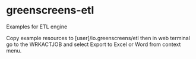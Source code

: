 # greenscreens-etl
Examples for ETL engine

Copy example resources to [user]/io.greenscreens/etl then in web terminal go to the WRKACTJOB and select Export to Excel or Word from context menu.
